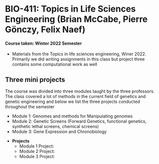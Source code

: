 # BIO-411: Topics in Life Sciences Engineering (Brian McCabe, Pierre Gönczy, Felix Naef)
#### Course taken: Winter 2022 Semester

- Materials from the Topics in life sciences engineering, Winer 2022. Primarily we did writing assignments in this class but project three contains some computational work as well

## Three mini projects

The course was divided into three modules taught by the three professors. The class covered a lot of methods in the current field of genetics and genetic engineering and below we list the three projects conducted throughout the semester

- Module 1: Genomes and methods for Manipulating genomes
- Module 2: Genetic Screens (Forward Genetics, functional genetics, synthetic lethal screens, chemical screens)
- Module 3: Gene Expression and Chronobiology

* **Projects**
    * Module 1 Project: 
    * Module 2 Project:
    * Module 3 Project: 

